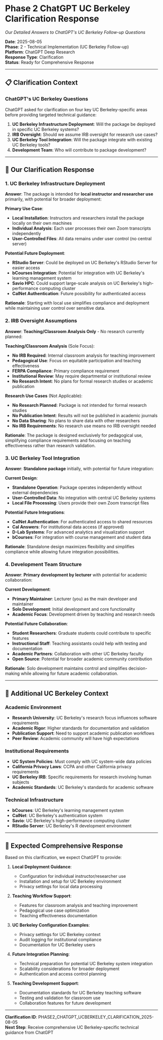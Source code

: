 # Phase 2 ChatGPT UC Berkeley Clarification Response
*Our Detailed Answers to ChatGPT's UC Berkeley Follow-up Questions*

**Date**: 2025-08-05  
**Phase**: 2 - Technical Implementation (UC Berkeley Follow-up)  
**Platform**: ChatGPT Deep Research  
**Response Type**: Clarification  
**Status**: Ready for Comprehensive Response

---

## 📋 **Clarification Context**

### **ChatGPT's UC Berkeley Questions**
ChatGPT asked for clarification on four key UC Berkeley-specific areas before providing targeted technical guidance:

1. **UC Berkeley Infrastructure Deployment**: Will the package be deployed in specific UC Berkeley systems?
2. **IRB Oversight**: Should we assume IRB oversight for research use cases?
3. **UC Berkeley Tool Integration**: Will the package integrate with existing UC Berkeley tools?
4. **Development Team**: Who will contribute to package development?

---

## 🎯 **Our Clarification Response**

### **1. UC Berkeley Infrastructure Deployment**

**Answer**: The package is intended for **local instructor and researcher use** primarily, with potential for broader deployment:

**Primary Use Case**: 
- **Local Installation**: Instructors and researchers install the package locally on their own machines
- **Individual Analysis**: Each user processes their own Zoom transcripts independently
- **User-Controlled Files**: All data remains under user control (no central server)

**Potential Future Deployment**:
- **RStudio Server**: Could be deployed on UC Berkeley's RStudio Server for easier access
- **bCourses Integration**: Potential for integration with UC Berkeley's learning management system
- **Savio HPC**: Could support large-scale analysis on UC Berkeley's high-performance computing cluster
- **CalNet Authentication**: Future possibility for authenticated access

**Rationale**: Starting with local use simplifies compliance and deployment while maintaining user control over sensitive data.

### **2. IRB Oversight Assumptions**

**Answer**: **Teaching/Classroom Analysis Only** - No research currently planned:

**Teaching/Classroom Analysis** (Sole Focus):
- **No IRB Required**: Internal classroom analysis for teaching improvement
- **Pedagogical Use**: Focus on equitable participation and teaching effectiveness
- **FERPA Compliance**: Primary compliance requirement
- **Institutional Review**: May require departmental or institutional review
- **No Research Intent**: No plans for formal research studies or academic publication

**Research Use Cases** (Not Applicable):
- **No Research Planned**: Package is not intended for formal research studies
- **No Publication Intent**: Results will not be published in academic journals
- **No Data Sharing**: No plans to share data with other researchers
- **No IRB Requirements**: No research use means no IRB oversight needed

**Rationale**: The package is designed exclusively for pedagogical use, simplifying compliance requirements and focusing on teaching effectiveness rather than research validation.

### **3. UC Berkeley Tool Integration**

**Answer**: **Standalone package** initially, with potential for future integration:

**Current Design**:
- **Standalone Operation**: Package operates independently without external dependencies
- **User-Controlled Data**: No integration with central UC Berkeley systems
- **Local File Processing**: Users provide their own Zoom transcript files

**Potential Future Integrations**:
- **CalNet Authentication**: For authenticated access to shared resources
- **Cal Answers**: For institutional data access (if approved)
- **D-Lab Systems**: For advanced analytics and visualization support
- **bCourses**: For integration with course management and student data

**Rationale**: Standalone design maximizes flexibility and simplifies compliance while allowing future integration possibilities.

### **4. Development Team Structure**

**Answer**: **Primary development by lecturer** with potential for academic collaboration:

**Current Development**:
- **Primary Maintainer**: Lecturer (you) as the main developer and maintainer
- **Solo Development**: Initial development and core functionality
- **Academic Focus**: Development driven by teaching and research needs

**Potential Future Collaboration**:
- **Student Researchers**: Graduate students could contribute to specific features
- **Instructional Staff**: Teaching assistants could help with testing and documentation
- **Academic Partners**: Collaboration with other UC Berkeley faculty
- **Open Source**: Potential for broader academic community contribution

**Rationale**: Solo development maintains control and simplifies decision-making while allowing for future academic collaboration.

---

## 🔧 **Additional UC Berkeley Context**

### **Academic Environment**
- **Research University**: UC Berkeley's research focus influences software requirements
- **Academic Rigor**: Higher standards for documentation and validation
- **Publication Support**: Need to support academic publication workflows
- **Peer Review**: Academic community will have high expectations

### **Institutional Requirements**
- **UC System Policies**: Must comply with UC system-wide data policies
- **California Privacy Laws**: CCPA and other California privacy requirements
- **UC Berkeley IRB**: Specific requirements for research involving human subjects
- **Academic Standards**: UC Berkeley's standards for academic software

### **Technical Infrastructure**
- **bCourses**: UC Berkeley's learning management system
- **CalNet**: UC Berkeley's authentication system
- **Savio**: UC Berkeley's high-performance computing cluster
- **RStudio Server**: UC Berkeley's R development environment

---

## 📝 **Expected Comprehensive Response**

Based on this clarification, we expect ChatGPT to provide:

1. **Local Deployment Guidance**:
   - Configuration for individual instructor/researcher use
   - Installation and setup for UC Berkeley environment
   - Privacy settings for local data processing

2. **Teaching Workflow Support**:
   - Features for classroom analysis and teaching improvement
   - Pedagogical use case optimization
   - Teaching effectiveness documentation

3. **UC Berkeley Configuration Examples**:
   - Privacy settings for UC Berkeley context
   - Audit logging for institutional compliance
   - Documentation for UC Berkeley users

4. **Future Integration Planning**:
   - Technical preparation for potential UC Berkeley system integration
   - Scalability considerations for broader deployment
   - Authentication and access control planning

5. **Teaching Development Support**:
   - Documentation standards for UC Berkeley teaching software
   - Testing and validation for classroom use
   - Collaboration features for future development

---

**Clarification ID**: PHASE2_CHATGPT_UCBERKELEY_CLARIFICATION_2025-08-05  
**Next Step**: Receive comprehensive UC Berkeley-specific technical guidance from ChatGPT 